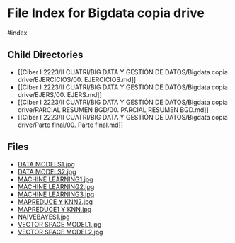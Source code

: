 # File Index for Bigdata copia drive
#index

## Child Directories

- [[Ciber I 2223/II CUATRI/BIG DATA Y GESTIÓN DE DATOS/Bigdata copia drive/EJERCICIOS/00. EJERCICIOS.md]]
- [[Ciber I 2223/II CUATRI/BIG DATA Y GESTIÓN DE DATOS/Bigdata copia drive/EJERS/00. EJERS.md]]
- [[Ciber I 2223/II CUATRI/BIG DATA Y GESTIÓN DE DATOS/Bigdata copia drive/PARCIAL RESUMEN BGD/00. PARCIAL RESUMEN BGD.md]]
- [[Ciber I 2223/II CUATRI/BIG DATA Y GESTIÓN DE DATOS/Bigdata copia drive/Parte final/00. Parte final.md]]

## Files

- [DATA MODELS1.jpg](https://github.com/Grado-en-Gestion-de-la-Ciberseguridad/1-Ciberseguridad-web/tree/v4/content/Ciber%20I%202223/II%20CUATRI/BIG%20DATA%20Y%20GESTI%C3%93N%20DE%20DATOS/Bigdata%20copia%20drive/DATA%20MODELS1.jpg)
- [DATA MODELS2.jpg](https://github.com/Grado-en-Gestion-de-la-Ciberseguridad/1-Ciberseguridad-web/tree/v4/content/Ciber%20I%202223/II%20CUATRI/BIG%20DATA%20Y%20GESTI%C3%93N%20DE%20DATOS/Bigdata%20copia%20drive/DATA%20MODELS2.jpg)
- [MACHINE LEARNING1.jpg](https://github.com/Grado-en-Gestion-de-la-Ciberseguridad/1-Ciberseguridad-web/tree/v4/content/Ciber%20I%202223/II%20CUATRI/BIG%20DATA%20Y%20GESTI%C3%93N%20DE%20DATOS/Bigdata%20copia%20drive/MACHINE%20LEARNING1.jpg)
- [MACHINE LEARNING2.jpg](https://github.com/Grado-en-Gestion-de-la-Ciberseguridad/1-Ciberseguridad-web/tree/v4/content/Ciber%20I%202223/II%20CUATRI/BIG%20DATA%20Y%20GESTI%C3%93N%20DE%20DATOS/Bigdata%20copia%20drive/MACHINE%20LEARNING2.jpg)
- [MACHINE LEARNING3.jpg](https://github.com/Grado-en-Gestion-de-la-Ciberseguridad/1-Ciberseguridad-web/tree/v4/content/Ciber%20I%202223/II%20CUATRI/BIG%20DATA%20Y%20GESTI%C3%93N%20DE%20DATOS/Bigdata%20copia%20drive/MACHINE%20LEARNING3.jpg)
- [MAPREDUCE Y KNN2.jpg](https://github.com/Grado-en-Gestion-de-la-Ciberseguridad/1-Ciberseguridad-web/tree/v4/content/Ciber%20I%202223/II%20CUATRI/BIG%20DATA%20Y%20GESTI%C3%93N%20DE%20DATOS/Bigdata%20copia%20drive/MAPREDUCE%20Y%20KNN2.jpg)
- [MAPREDUCE1 Y KNN.jpg](https://github.com/Grado-en-Gestion-de-la-Ciberseguridad/1-Ciberseguridad-web/tree/v4/content/Ciber%20I%202223/II%20CUATRI/BIG%20DATA%20Y%20GESTI%C3%93N%20DE%20DATOS/Bigdata%20copia%20drive/MAPREDUCE1%20Y%20KNN.jpg)
- [NAIVEBAYES1.jpg](https://github.com/Grado-en-Gestion-de-la-Ciberseguridad/1-Ciberseguridad-web/tree/v4/content/Ciber%20I%202223/II%20CUATRI/BIG%20DATA%20Y%20GESTI%C3%93N%20DE%20DATOS/Bigdata%20copia%20drive/NAIVEBAYES1.jpg)
- [VECTOR SPACE MODEL1.jpg](https://github.com/Grado-en-Gestion-de-la-Ciberseguridad/1-Ciberseguridad-web/tree/v4/content/Ciber%20I%202223/II%20CUATRI/BIG%20DATA%20Y%20GESTI%C3%93N%20DE%20DATOS/Bigdata%20copia%20drive/VECTOR%20SPACE%20MODEL1.jpg)
- [VECTOR SPACE MODEL2.jpg](https://github.com/Grado-en-Gestion-de-la-Ciberseguridad/1-Ciberseguridad-web/tree/v4/content/Ciber%20I%202223/II%20CUATRI/BIG%20DATA%20Y%20GESTI%C3%93N%20DE%20DATOS/Bigdata%20copia%20drive/VECTOR%20SPACE%20MODEL2.jpg)
